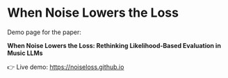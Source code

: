 

# When Noise Lowers the Loss
Demo page for the paper:

**When Noise Lowers the Loss: Rethinking Likelihood-Based Evaluation in Music LLMs**

👉 Live demo: https://noiseloss.github.io
